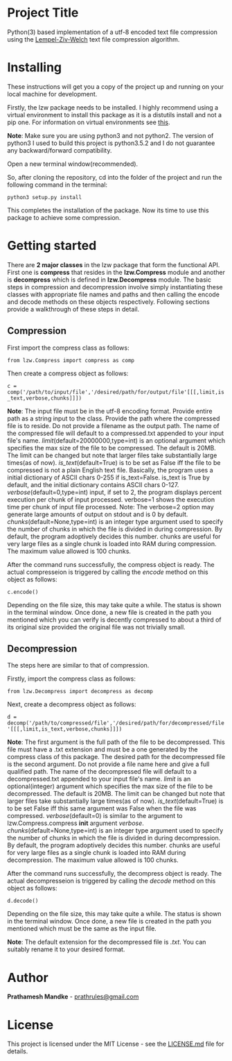 # Project Title

Python(3) based implementation of a utf-8 encoded text file compression using the [Lempel-Ziv-Welch](https://en.wikipedia.org/wiki/Lempel%E2%80%93Ziv%E2%80%93Welch) text file compression algorithm.


# Installing

These instructions will get you a copy of the project up and running on your local machine for development.

Firstly, the lzw package needs to be installed. I highly recommend using a virtual environment to install this package as it is a distutils install and not a pip one.
For information on virtual environments see [this](https://virtualenv.pypa.io/).

**Note**: Make sure you are using python3 and not python2. The version of python3 I used to build this project is python3.5.2 and I do not guarantee any backward/forward compatibility.

Open a new terminal window(recommended).

So, after cloning the repository, cd into the folder of the project and run the following command in the terminal:

``python3 setup.py install``

This completes the installation of the package. Now its time to use this package to achieve some compression.


# Getting started

There are **2 major classes** in the lzw package that form the functional API. First one is **compress** that resides in the **lzw.Compress** module and another is **decompress** which is defined in **lzw.Decompress** module. The basic steps in compression and decompression involve simply instantiating these classes with appropriate file names and paths and then calling the encode and decode methods on these objects respectively. Following sections provide a walkthrough of these steps in detail.

## Compression
First import the compress class as follows:

``from lzw.Compress import compress as comp``

Then create a compress object as follows:

``c = comp('/path/to/input/file','/desired/path/for/output/file'[[[,limit,is_text,verbose,chunks]]])``

**Note**: The input file must be in the utf-8 encoding format. Provide entire path as a string input to the class. Provide the path where the compressed file is to reside. Do not provide a filename as the output path. The name of the compressed file will default to a compressed.txt appended to your input file's name.
*limit*(default=20000000,type=int) is an optional argument which specifies the max size of the file to be compressed. The default is 20MB. The limit can be changed but note that larger files take substantially large times(as of now).
*is_text*(default=True) is to be set as False iff the file to be compressed is not a plain English text file. Basically, the program uses a initial dictionary of ASCII chars 0-255 if is_text=False. is_text is True by default, and the initial dictionary contains ASCII chars 0-127.
*verbose*(default=0,type=int) input, if set to 2, the program displays percent execution per chunk of input processed.
verbose=1 shows the execution time per chunk of input file processed.
Note: The verbose=2 option may generate large amounts of output on stdout and is 0
by default.
*chunks*(default=None,type=int) is an integer type argument used to specify the number of chunks in which the file is divided in during compression. By default, the program adoptively decides this number. chunks are useful for very large files as a single chunk is loaded into RAM during compression. The maximum value allowed is 100 chunks.

After the command runs successfully, the compress object is ready. The actual compresseion is triggered by calling the *encode* method on this object as follows:

``c.encode()  ``

Depending on the file size, this may take quite a while. The status is shown in the terminal window.
Once done, a new file is created in the path you mentioned which you can verify is decently compressed to about a third of its original size provided the original file was not trivially small.

## Decompression

The steps here are similar to that of compression.

Firstly, import the compress class as follows:

``from lzw.Decompress import decompress as decomp``

Next, create a decompress object as follows:

``d =  decomp('/path/to/compressed/file','/desired/path/for/decompressed/file'[[[,limit,is_text,verbose,chunks]]])``

**Note**: The first argument is the full path of the file to be decompressed. This file must have a .txt extension and must be a one generated by the compress class of this package. The desired path for the decompressed file is the second argument. Do not provide a file name here and give a full qualified path. The name of the decompressed file will default to a decompressed.txt appended to your input file's name.
*limit* is an optional(integer) argument which specifies the max size of the file to be decompressed. The default is 20MB. The limit can be changed but note that larger files take substantially large times(as of now).
*is_text*(default=True) is to be set False iff this same argument was False when the file was compressed.
*verbose*(default=0) is similar to the argument to lzw.Compress.compress __init__ argument *verbose*.
*chunks*(default=None,type=int) is an integer type argument used to specify the number of chunks in which the file is divided in during decompression. By default, the program adoptively decides this number. chunks are useful for very large files as a single chunk is loaded into RAM during decompression. The maximum value allowed is 100 chunks.

After the command runs successfully, the decompress object is ready. The actual decompresseion is triggered by calling the *decode* method on this object as follows:

``d.decode()  ``

Depending on the file size, this may take quite a while. The status is shown in the terminal window.
Once done, a new file is created in the path you mentioned which must be the same as the input file.

**Note**: The default extension for the decompressed file is *.txt*. You can suitably rename it to your desired format.


# Author

 **Prathamesh Mandke** - prathrules@gmail.com

# License

This project is licensed under the MIT License - see the [LICENSE.md](LICENSE.md) file for details.
